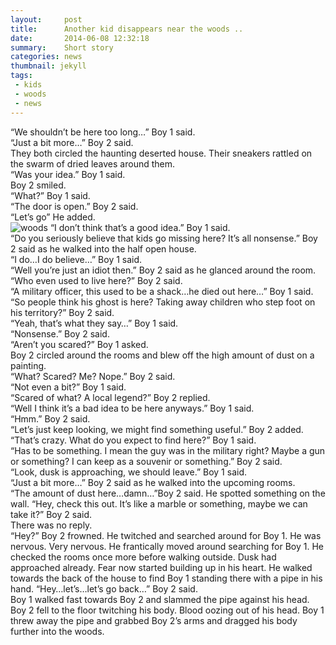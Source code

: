 ```yaml
---
layout:     post
title:      Another kid disappears near the woods ..
date:       2014-06-08 12:32:18
summary:    Short story
categories: news
thumbnail: jekyll
tags:
 - kids
 - woods
 - news
---
```


“We shouldn’t be here too long…” Boy 1 said.<br>
“Just a bit more…” Boy 2 said. <br>
They both circled the haunting deserted house. Their sneakers rattled on the swarm of dried leaves around them. <br>
“Was your idea.” Boy 1 said. <br>
Boy 2 smiled. <br>
“What?” Boy 1 said. <br>
“The door is open.” Boy 2 said. <br>
“Let’s go” He added. <br>
<img src="https://image.ibb.co/h17DgJ/woods.jpg" alt="woods" border="0">
“I don’t think that’s a good idea.” Boy 1 said. <br>
“Do you seriously believe that kids go missing here? It’s all nonsense.” Boy 2 said as he walked into the half open house. <br>
“I do…I do believe…” Boy 1 said. <br>
“Well you’re just an idiot then.” Boy 2 said as he glanced around the room. “Who even used to live here?” Boy 2 said. <br>
“A military officer, this used to be a shack…he died out here…” Boy 1 said. “So people think his ghost is here? Taking away children who step foot on his territory?” Boy 2 said. <br>
“Yeah, that’s what they say…” Boy 1 said. <br>
“Nonsense.” Boy 2 said. <br>
“Aren’t you scared?” Boy 1 asked. <br>
Boy 2 circled around the rooms and blew off the high amount of dust on a painting. <br>
“What? Scared? Me? Nope.” Boy 2 said. <br>
“Not even a bit?” Boy 1 said. <br>
“Scared of what? A local legend?” Boy 2 replied. <br>
“Well I think it’s a bad idea to be here anyways.” Boy 1 said. <br>
“Hmm.” Boy 2 said. <br>
“Let’s just keep looking, we might find something useful.” Boy 2 added. “That’s crazy. What do you expect to find here?” Boy 1 said. <br>
“Has to be something. I mean the guy was in the military right? Maybe a gun or something? I can keep as a souvenir or something.” Boy 2 said. <br>
“Look, dusk is approaching, we should leave.” Boy 1 said. <br>
“Just a bit more…” Boy 2 said as he walked into the upcoming rooms. <br>
“The amount of dust here…damn…”Boy 2 said. He spotted something on the wall. “Hey, check this out. It’s like a marble or something, maybe we can take it?” Boy 2 said. <br>
There was no reply. <br>
“Hey?” Boy 2 frowned. He twitched and searched around for Boy 1. He was nervous. Very nervous. He frantically moved around searching for Boy 1. He checked the rooms once more before walking outside. Dusk had approached already. Fear now started building up in his heart. He walked towards the back of the house to find Boy 1 standing there with a pipe in his hand. “Hey…let’s…let’s go back…” Boy 2 said. <br>
Boy 1 walked fast towards Boy 2 and slammed the pipe against his head. Boy 2 fell to the floor twitching his body. Blood oozing out of his head. Boy 1 threw away the pipe and grabbed Boy 2’s arms and dragged his body further into the woods. <br>


[1]: http://jekyllrb.com/docs/frontmatter/
[2]: http://fortawesome.github.io/Font-Awesome/
[3]: http://imgur.com/
[4]: http://fortawesome.github.io/Font-Awesome/icons/
[5]: http://fortawesome.github.io/Font-Awesome/icon/android/
